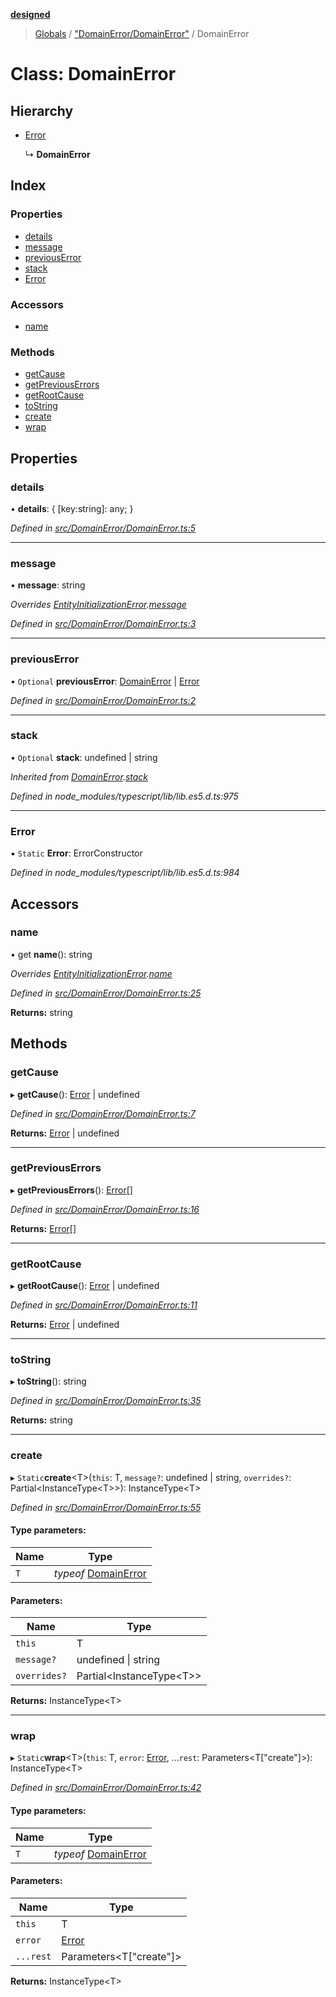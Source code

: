 **[designed](tsdoc/README.md)**

> [Globals](tsdoc/globals.md) / ["DomainError/DomainError"](tsdoc/modules/_domainerror_domainerror_.md) / DomainError

# Class: DomainError

## Hierarchy

* [Error](tsdoc/classes/_domainerror_domainerror_.domainerror.md#error)

  ↳ **DomainError**

## Index

### Properties

* [details](tsdoc/classes/_domainerror_domainerror_.domainerror.md#details)
* [message](tsdoc/classes/_domainerror_domainerror_.domainerror.md#message)
* [previousError](tsdoc/classes/_domainerror_domainerror_.domainerror.md#previouserror)
* [stack](tsdoc/classes/_domainerror_domainerror_.domainerror.md#stack)
* [Error](tsdoc/classes/_domainerror_domainerror_.domainerror.md#error)

### Accessors

* [name](tsdoc/classes/_domainerror_domainerror_.domainerror.md#name)

### Methods

* [getCause](tsdoc/classes/_domainerror_domainerror_.domainerror.md#getcause)
* [getPreviousErrors](tsdoc/classes/_domainerror_domainerror_.domainerror.md#getpreviouserrors)
* [getRootCause](tsdoc/classes/_domainerror_domainerror_.domainerror.md#getrootcause)
* [toString](tsdoc/classes/_domainerror_domainerror_.domainerror.md#tostring)
* [create](tsdoc/classes/_domainerror_domainerror_.domainerror.md#create)
* [wrap](tsdoc/classes/_domainerror_domainerror_.domainerror.md#wrap)

## Properties

### details

•  **details**: { [key:string]: any;  }

*Defined in [src/DomainError/DomainError.ts:5](https://github.com/jamesapple/ts-designed/blob/d9cf2e1/src/DomainError/DomainError.ts#L5)*

___

### message

•  **message**: string

*Overrides [EntityInitializationError](tsdoc/classes/_entity_utilitytypes_.entityinitializationerror.md).[message](tsdoc/classes/_entity_utilitytypes_.entityinitializationerror.md#message)*

*Defined in [src/DomainError/DomainError.ts:3](https://github.com/jamesapple/ts-designed/blob/d9cf2e1/src/DomainError/DomainError.ts#L3)*

___

### previousError

• `Optional` **previousError**: [DomainError](tsdoc/classes/_domainerror_domainerror_.domainerror.md) \| [Error](tsdoc/classes/_domainerror_domainerror_.domainerror.md#error)

*Defined in [src/DomainError/DomainError.ts:2](https://github.com/jamesapple/ts-designed/blob/d9cf2e1/src/DomainError/DomainError.ts#L2)*

___

### stack

• `Optional` **stack**: undefined \| string

*Inherited from [DomainError](tsdoc/classes/_domainerror_domainerror_.domainerror.md).[stack](tsdoc/classes/_domainerror_domainerror_.domainerror.md#stack)*

*Defined in node_modules/typescript/lib/lib.es5.d.ts:975*

___

### Error

▪ `Static` **Error**: ErrorConstructor

*Defined in node_modules/typescript/lib/lib.es5.d.ts:984*

## Accessors

### name

• get **name**(): string

*Overrides [EntityInitializationError](tsdoc/classes/_entity_utilitytypes_.entityinitializationerror.md).[name](tsdoc/classes/_entity_utilitytypes_.entityinitializationerror.md#name)*

*Defined in [src/DomainError/DomainError.ts:25](https://github.com/jamesapple/ts-designed/blob/d9cf2e1/src/DomainError/DomainError.ts#L25)*

**Returns:** string

## Methods

### getCause

▸ **getCause**(): [Error](tsdoc/classes/_domainerror_domainerror_.domainerror.md#error) \| undefined

*Defined in [src/DomainError/DomainError.ts:7](https://github.com/jamesapple/ts-designed/blob/d9cf2e1/src/DomainError/DomainError.ts#L7)*

**Returns:** [Error](tsdoc/classes/_domainerror_domainerror_.domainerror.md#error) \| undefined

___

### getPreviousErrors

▸ **getPreviousErrors**(): [Error](tsdoc/classes/_domainerror_domainerror_.domainerror.md#error)[]

*Defined in [src/DomainError/DomainError.ts:16](https://github.com/jamesapple/ts-designed/blob/d9cf2e1/src/DomainError/DomainError.ts#L16)*

**Returns:** [Error](tsdoc/classes/_domainerror_domainerror_.domainerror.md#error)[]

___

### getRootCause

▸ **getRootCause**(): [Error](tsdoc/classes/_domainerror_domainerror_.domainerror.md#error) \| undefined

*Defined in [src/DomainError/DomainError.ts:11](https://github.com/jamesapple/ts-designed/blob/d9cf2e1/src/DomainError/DomainError.ts#L11)*

**Returns:** [Error](tsdoc/classes/_domainerror_domainerror_.domainerror.md#error) \| undefined

___

### toString

▸ **toString**(): string

*Defined in [src/DomainError/DomainError.ts:35](https://github.com/jamesapple/ts-designed/blob/d9cf2e1/src/DomainError/DomainError.ts#L35)*

**Returns:** string

___

### create

▸ `Static`**create**\<T>(`this`: T, `message?`: undefined \| string, `overrides?`: Partial\<InstanceType\<T>>): InstanceType\<T>

*Defined in [src/DomainError/DomainError.ts:55](https://github.com/jamesapple/ts-designed/blob/d9cf2e1/src/DomainError/DomainError.ts#L55)*

#### Type parameters:

Name | Type |
------ | ------ |
`T` | *typeof* [DomainError](tsdoc/classes/_domainerror_domainerror_.domainerror.md) |

#### Parameters:

Name | Type |
------ | ------ |
`this` | T |
`message?` | undefined \| string |
`overrides?` | Partial\<InstanceType\<T>> |

**Returns:** InstanceType\<T>

___

### wrap

▸ `Static`**wrap**\<T>(`this`: T, `error`: [Error](tsdoc/classes/_domainerror_domainerror_.domainerror.md#error), ...`rest`: Parameters\<T[\"create\"]>): InstanceType\<T>

*Defined in [src/DomainError/DomainError.ts:42](https://github.com/jamesapple/ts-designed/blob/d9cf2e1/src/DomainError/DomainError.ts#L42)*

#### Type parameters:

Name | Type |
------ | ------ |
`T` | *typeof* [DomainError](tsdoc/classes/_domainerror_domainerror_.domainerror.md) |

#### Parameters:

Name | Type |
------ | ------ |
`this` | T |
`error` | [Error](tsdoc/classes/_domainerror_domainerror_.domainerror.md#error) |
`...rest` | Parameters\<T[\"create\"]> |

**Returns:** InstanceType\<T>
